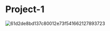 # Project-1
![61d2de8bd137c80012e73f541662127893723](https://user-images.githubusercontent.com/78957004/207387756-30ebab17-2a9a-4c05-bada-50b6e924d315.jpeg)
